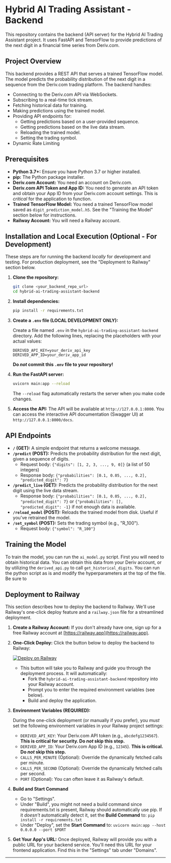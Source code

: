 # Hybrid AI Trading Assistant - Backend

This repository contains the backend (API server) for the Hybrid AI Trading Assistant project. It uses FastAPI and TensorFlow to provide predictions of the next digit in a financial time series from Deriv.com.

## Project Overview

This backend provides a REST API that serves a trained TensorFlow model. The model predicts the probability distribution of the next digit in a sequence from the Deriv.com trading platform. The backend handles:

*   Connecting to the Deriv.com API via WebSockets.
*   Subscribing to a real-time tick stream.
*   Fetching historical data for training.
*   Making predictions using the trained model.
*   Providing API endpoints for:
    *   Getting predictions based on a user-provided sequence.
    *   Getting predictions based on the live data stream.
    *   Reloading the trained model.
    *   Setting the trading symbol.
* Dynamic Rate Limiting

## Prerequisites

*   **Python 3.7+:**  Ensure you have Python 3.7 or higher installed.
*   **pip:**  The Python package installer.
*   **Deriv.com Account:** You need an account on Deriv.com.
*   **Deriv.com API Token and App ID:** You need to generate an API token and obtain your App ID from your Deriv.com account settings.  This is *critical* for the application to function.
*   **Trained TensorFlow Model:**  You need a trained TensorFlow model saved as `digit_prediction_model.h5`.  See the "Training the Model" section below for instructions.
* **Railway Account:** You will need a Railway account.

## Installation and Local Execution (Optional - For Development)

These steps are for running the backend *locally* for development and testing.  For production deployment, see the "Deployment to Railway" section below.

1.  **Clone the repository:**

    ```bash
    git clone <your_backend_repo_url>
    cd hybrid-ai-trading-assistant-backend
    ```

2.  **Install dependencies:**

    ```bash
    pip install -r requirements.txt
    ```

3.  **Create a `.env` file (LOCAL DEVELOPMENT ONLY):**

    Create a file named `.env` in the `hybrid-ai-trading-assistant-backend` directory.  Add the following lines, replacing the placeholders with your actual values:

    ```
    DERIVED_API_KEY=your_deriv_api_key
    DERIVED_APP_ID=your_deriv_app_id
    ```
    **Do *not* commit this `.env` file to your repository!**

4.  **Run the FastAPI server:**

    ```bash
    uvicorn main:app --reload
    ```

    The `--reload` flag automatically restarts the server when you make code changes.

5.  **Access the API:** The API will be available at `http://127.0.0.1:8000`. You can access the interactive API documentation (Swagger UI) at `http://127.0.0.1:8000/docs`.

## API Endpoints

*   **`/` (GET):** A simple endpoint that returns a welcome message.
*   **`/predict` (POST):** Predicts the probability distribution for the next digit, given a sequence of digits.
    *   Request body: `{"digits": [1, 2, 3, ..., 9, 0]}` (a list of 50 integers)
    *   Response body: `{"probabilities": [0.1, 0.05, ..., 0.2], "predicted_digit": 7}`
*   **`/predict_live` (GET):** Predicts the probability distribution for the next digit using the live data stream.
    *   Response body: `{"probabilities": [0.1, 0.05, ..., 0.2], "predicted_digit": 7}` or `{"probabilities": [], "predicted_digit": -1}` if not enough data is available.
*   **`/reload_model` (POST):** Reloads the trained model from disk. Useful if you've retrained the model.
*   **`/set_symbol` (POST):** Sets the trading symbol (e.g., "R_100").
    *   Request body: `{"symbol": "R_100"}`

## Training the Model
To train the model, you can run the `ai_model.py` script. First you will need to obtain historical data. You can obtain this data from your Deriv account, or by utilizing the `derived_api.py` to call `get_historical_digits`. You can run the python script as is and modify the hyperparameters at the top of the file. Be sure to
## Deployment to Railway

This section describes how to deploy the backend to Railway. We'll use Railway's one-click deploy feature and a `railway.json` file for a streamlined deployment.

1.  **Create a Railway Account:** If you don't already have one, sign up for a free Railway account at [https://railway.app](https://railway.app).

2.  **One-Click Deploy:** Click the button below to deploy the backend to Railway:

    [![Deploy on Railway](https://railway.app/button.svg)](https://railway.app/new?template=https%3A%2F%2Fgithub.com%2Fmanybotts%2Fhybrid-ai-trading-assistant-backend&envs=DERIVED_API_KEY%2CDERIVED_APP_ID&optionalEnvs=CALLS_PER_MINUTE%2CCALLS_PER_SECOND&DERIVED_API_KEY_DESCRIPTION=Your+Deriv.com+API+token&DERIVED_APP_ID_DESCRIPTION=Your+Deriv.com+App+ID&CALLS_PER_MINUTE_DESCRIPTION=Optional%3A+Override+default+calls+per+minute&CALLS_PER_SECOND_DESCRIPTION=Optional%3A+Override+default+calls+per+second)

    *   This button will take you to Railway and guide you through the deployment process.  It will automatically:
        *   Fork the `hybrid-ai-trading-assistant-backend` repository into your Railway account.
        *   Prompt you to enter the required environment variables (see below).
        *   Build and deploy the application.

3.  **Environment Variables (REQUIRED):**

    During the one-click deployment (or manually if you prefer), you *must* set the following environment variables in your Railway project settings:

    *   `DERIVED_API_KEY`: Your Deriv.com API token (e.g., `abcdefg1234567`).  **This is critical for security. Do *not* skip this step.**
    *   `DERIVED_APP_ID`: Your Deriv.com App ID (e.g., `12345`).  **This is critical. Do *not* skip this step.**
    *   `CALLS_PER_MINUTE` (Optional): Override the dynamically fetched calls per minute.
    *   `CALLS_PER_SECOND` (Optional): Override the dynamically fetched calls per second.
    *    `PORT` (Optional): You can often leave it as Railway's default.

4. **Build and Start Command**
    * Go to "Settings".
    * Under "Build", you might not need a build command since requirements.txt is present, Railway should automatically use pip. If it *doesn't* automatically detect it, set the **Build Command** to: `pip install -r requirements.txt`
    * Under "Deploy", set the **Start Command** to: `uvicorn main:app --host 0.0.0.0 --port $PORT`
5.  **Get Your App's URL:** Once deployed, Railway will provide you with a public URL for your backend service. You'll need this URL for your frontend application.  Find this in the "Settings" tab under "Domains".

---
